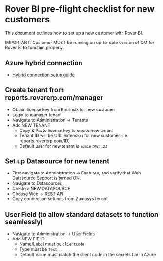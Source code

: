 # Rover BI pre-flight checklist for new customers
<PageHeader />

This document outlines how to set up a new customer with Rover BI.

IMPORTANT: Customer MUST be running an up-to-date version of QM for Rover BI to function properly.

## Azure hybrid connection
- [Hybrid connection setup guide](../hybrid-connection/README.md)

## Create tenant from reports.rovererp.com/manager
- Obtain license key from Entrinsik for new customer
- Login to manager tenant
- Navigate to Administration -> Tenants
- Add NEW TENANT
  - Copy & Paste license key to create new tenant
  - Tenant ID will be URL extension for new customer (i.e. reports.rovererp.com/ID)
  - Default user for new tenant is `admin` pw: `123`

## Set up Datasource for new tenant
- First navigate to Administration -> Features, and verify that Web Datasource Support is turned ON.
- Navigate to Datasources
- Create a NEW DATASOURCE
- Choose Web -> REST API
- Copy connection settings from Zumasys tenant

## User Field (to allow standard datasets to function seamlessly)
- Navigate to Administration -> User Fields
- Add NEW FIELD
  - Name/Label must be `clientCode`
  - Type must be `Text`
  - Default Value must match the client code in the secrets file in Azure

<PageFooter />
